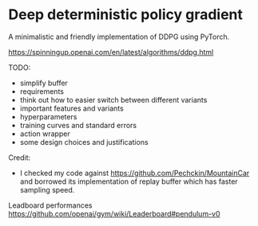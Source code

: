 # Deep deterministic policy gradient
A minimalistic and friendly implementation of DDPG using PyTorch.

https://spinningup.openai.com/en/latest/algorithms/ddpg.html


TODO:
- simplify buffer
- requirements
- think out how to easier switch between different variants
- important features and variants
- hyperparameters
- training curves and standard errors
- action wrapper
- some design choices and justifications

Credit:
- I checked my code against https://github.com/Pechckin/MountainCar and borrowed its implementation of replay buffer which has faster sampling speed.

Leadboard performances
https://github.com/openai/gym/wiki/Leaderboard#pendulum-v0